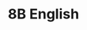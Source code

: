 ---
title: 8B English
layout: grade
image: /img/detective-pikachu-dance.gif
heading: Class Goals
description: >-
  The overarching goal of this course is to improve your ability to communicate in English, both oral and written aspects. To that end we will have different course activities to help strengthen communication abilities and reinforce what you have already learned.
intro:
  blurbs:
    - image: /img/syllabus.svg
      text: >
        Syllabus
      link: sks/spring2023/8B-english/syllabus
    - image: /img/pencil.svg
      text: >
        Assignments
      link: sks/spring2023/8B-english/assignments
    - image: /img/calendar.svg
      text: >
        Schedule
      link: sks/spring2023/8B-english/schedule
    - image: /img/books.svg
      text: >
        Resources
      link: sks/spring2023/8B-english/powerpoints
---